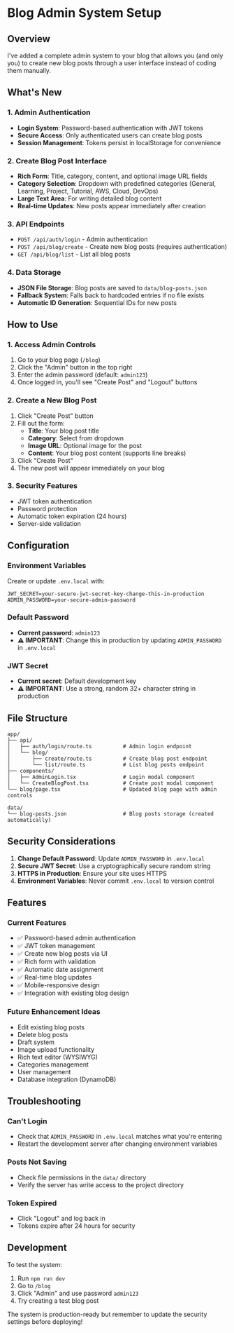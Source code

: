 # Blog Admin System Setup

## Overview
I've added a complete admin system to your blog that allows you (and only you) to create new blog posts through a user interface instead of coding them manually.

## What's New

### 1. Admin Authentication
- **Login System**: Password-based authentication with JWT tokens
- **Secure Access**: Only authenticated users can create blog posts
- **Session Management**: Tokens persist in localStorage for convenience

### 2. Create Blog Post Interface
- **Rich Form**: Title, category, content, and optional image URL fields
- **Category Selection**: Dropdown with predefined categories (General, Learning, Project, Tutorial, AWS, Cloud, DevOps)
- **Large Text Area**: For writing detailed blog content
- **Real-time Updates**: New posts appear immediately after creation

### 3. API Endpoints
- `POST /api/auth/login` - Admin authentication
- `POST /api/blog/create` - Create new blog posts (requires authentication)
- `GET /api/blog/list` - List all blog posts

### 4. Data Storage
- **JSON File Storage**: Blog posts are saved to `data/blog-posts.json`
- **Fallback System**: Falls back to hardcoded entries if no file exists
- **Automatic ID Generation**: Sequential IDs for new posts

## How to Use

### 1. Access Admin Controls
1. Go to your blog page (`/blog`)
2. Click the "Admin" button in the top right
3. Enter the admin password (default: `admin123`)
4. Once logged in, you'll see "Create Post" and "Logout" buttons

### 2. Create a New Blog Post
1. Click "Create Post" button
2. Fill out the form:
   - **Title**: Your blog post title
   - **Category**: Select from dropdown
   - **Image URL**: Optional image for the post
   - **Content**: Your blog post content (supports line breaks)
3. Click "Create Post"
4. The new post will appear immediately on your blog

### 3. Security Features
- JWT token authentication
- Password protection
- Automatic token expiration (24 hours)
- Server-side validation

## Configuration

### Environment Variables
Create or update `.env.local` with:
```
JWT_SECRET=your-secure-jwt-secret-key-change-this-in-production
ADMIN_PASSWORD=your-secure-admin-password
```

### Default Password
- **Current password**: `admin123`
- **⚠️ IMPORTANT**: Change this in production by updating `ADMIN_PASSWORD` in `.env.local`

### JWT Secret
- **Current secret**: Default development key
- **⚠️ IMPORTANT**: Use a strong, random 32+ character string in production

## File Structure
```
app/
├── api/
│   ├── auth/login/route.ts          # Admin login endpoint
│   └── blog/
│       ├── create/route.ts          # Create blog post endpoint
│       └── list/route.ts            # List blog posts endpoint
├── components/
│   ├── AdminLogin.tsx               # Login modal component
│   └── CreateBlogPost.tsx           # Create post modal component
└── blog/page.tsx                    # Updated blog page with admin controls

data/
└── blog-posts.json                  # Blog posts storage (created automatically)
```

## Security Considerations

1. **Change Default Password**: Update `ADMIN_PASSWORD` in `.env.local`
2. **Secure JWT Secret**: Use a cryptographically secure random string
3. **HTTPS in Production**: Ensure your site uses HTTPS
4. **Environment Variables**: Never commit `.env.local` to version control

## Features

### Current Features
- ✅ Password-based admin authentication
- ✅ JWT token management
- ✅ Create new blog posts via UI
- ✅ Rich form with validation
- ✅ Automatic date assignment
- ✅ Real-time blog updates
- ✅ Mobile-responsive design
- ✅ Integration with existing blog design

### Future Enhancement Ideas
- Edit existing blog posts
- Delete blog posts
- Draft system
- Image upload functionality
- Rich text editor (WYSIWYG)
- Categories management
- User management
- Database integration (DynamoDB)

## Troubleshooting

### Can't Login
- Check that `ADMIN_PASSWORD` in `.env.local` matches what you're entering
- Restart the development server after changing environment variables

### Posts Not Saving
- Check file permissions in the `data/` directory
- Verify the server has write access to the project directory

### Token Expired
- Click "Logout" and log back in
- Tokens expire after 24 hours for security

## Development

To test the system:
1. Run `npm run dev`
2. Go to `/blog`
3. Click "Admin" and use password `admin123`
4. Try creating a test blog post

The system is production-ready but remember to update the security settings before deploying!